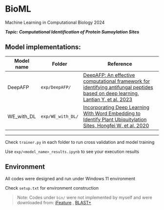# BioML

Machine Learning in Computational Biology 2024




***Topic: Computational Identification of Protein Sumoylation Sites***

## Model implementations:


| Model name | Folder | Reference |
|----------|----------|----------|
| DeepAFP | `exp/DeepAFP/` | [DeepAFP: An effective computational framework for identifying antifungal peptides based on deep learning, Lantian Y, et al. 2023](https://onlinelibrary.wiley.com/doi/full/10.1002/pro.4758?msockid=08ab38e43da369ce130e2cc13c3768bb)|
| WE_with_DL | `exp/WE_with_DL/` | [Incorporating Deep Learning With Word Embedding to Identify Plant Ubiquitylation Sites, Hongfei W, et al. 2020](https://www.frontiersin.org/journals/cell-and-developmental-biology/articles/10.3389/fcell.2020.572195/full) |

---

Check `trainer.py` in each folder to run cross validation and model training

Use `exp/<model_name>_results.ipynb` to see your execution results

## Environment

All codes were designed and run under Windows 11 environment

Check `setup.txt` for environment construction

> Note: Codes under `bin/` were not implemented by myself and were downloaded from:
> [iFeature](https://github.com/Superzchen/iFeature/)
> ,
> [BLAST+](https://blast.ncbi.nlm.nih.gov/doc/blast-help/downloadblastdata.html)